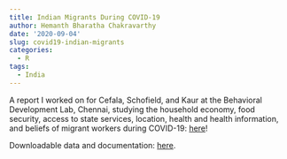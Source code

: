 ```yaml
---
title: Indian Migrants During COVID-19
author: Hemanth Bharatha Chakravarthy
date: '2020-09-04'
slug: covid19-indian-migrants
categories:
  - R
tags:
  - India
---
```


A report I worked on for Cefala, Schofield, and Kaur at the Behavioral Development Lab, Chennai, studying the household economy, food security, access to state services, location, health and health information, and beliefs of migrant workers during COVID-19: [here](https://behavioraldevlab.org/policy_insights/ld_covid/ld_covid_report1.pdf)!

Downloadable data and documentation: [here](https://behavioraldevlab.org/resources/data_ld_covid1.html?resourceId=4&status=all).

